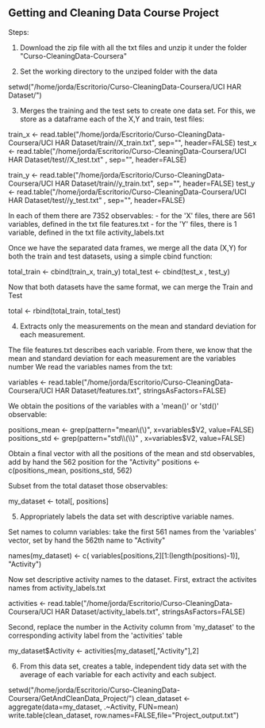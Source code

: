 ## Getting and Cleaning Data Course Project

Steps:

1. Download the zip file with all the txt files and unzip it under the folder "Curso-CleaningData-Coursera"

2. Set the working directory to the unziped folder with the data

setwd("/home/jorda/Escritorio/Curso-CleaningData-Coursera/UCI HAR Dataset/")

3. Merges the training and the test sets to create one data set. For this, we store as a dataframe each of the X,Y and train, test files:

train_x <- read.table("/home/jorda/Escritorio/Curso-CleaningData-Coursera/UCI HAR Dataset/train//X_train.txt", sep="", header=FALSE)
test_x  <- read.table("/home/jorda/Escritorio/Curso-CleaningData-Coursera/UCI HAR Dataset/test//X_test.txt"  , sep="", header=FALSE)

train_y <- read.table("/home/jorda/Escritorio/Curso-CleaningData-Coursera/UCI HAR Dataset/train//y_train.txt", sep="", header=FALSE)
test_y  <- read.table("/home/jorda/Escritorio/Curso-CleaningData-Coursera/UCI HAR Dataset/test//y_test.txt"  , sep="", header=FALSE)

In each of them there are 7352 observables: 
	- for the 'X' files, there are 561 variables, defined in the txt file features.txt
	- for the 'Y' files, there is 1 variable, defined in the txt file activity_labels.txt

Once we have the separated data frames, we merge all the data (X,Y) for both the train and test datasets, using a simple cbind function:

total_train <- cbind(train_x, train_y)
total_test  <- cbind(test_x , test_y)

Now that both datasets have the same format, we can merge the Train and Test

total <- rbind(total_train, total_test)

4. Extracts only the measurements on the mean and standard deviation for each measurement. 

The file features.txt describes each variable. From there, we know that the mean and standard deviation for each measurement are the variables number 
We read the variables names from the txt: 

variables <- read.table("/home/jorda/Escritorio/Curso-CleaningData-Coursera/UCI HAR Dataset/features.txt", stringsAsFactors=FALSE)

We obtain the positions of the variables with a 'mean()' or 'std()' observable:

positions_mean <- grep(pattern="mean\\(\\)", x=variables$V2, value=FALSE)
positions_std  <- grep(pattern="std\\(\\)" , x=variables$V2, value=FALSE)

Obtain a final vector with all the positions of the mean and std observables, add by hand the 562 position for the "Activity"
positions <- c(positions_mean, positions_std, 562)

Subset from the total dataset those observables: 

my_dataset <- total[, positions]

5. Appropriately labels the data set with descriptive variable names.

Set names to column variables: take the first 561 names from the 'variables' vector, set by hand the 562th name to "Activity"

names(my_dataset) <- c( variables[positions,2][1:(length(positions)-1)], "Activity")

Now set descriptive activity names to the dataset. First, extract the activites names from activity_labels.txt

activities <- read.table("/home/jorda/Escritorio/Curso-CleaningData-Coursera/UCI HAR Dataset/activity_labels.txt", stringsAsFactors=FALSE)


Second, replace the number in the Activity column from 'my_dataset' to the corresponding activity label from the 'activities' table

my_dataset$Activity <- activities[my_dataset[,"Activity"],2]


6. From this data set, creates a table, independent tidy data set with the average of each variable for each activity and each subject.

setwd("/home/jorda/Escritorio/Curso-CleaningData-Coursera/GetAndCleanData_Project/")
clean_dataset <- aggregate(data=my_dataset, .~Activity, FUN=mean)
write.table(clean_dataset, row.names=FALSE,file="Project_output.txt")

